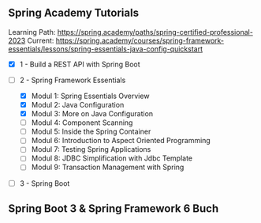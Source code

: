 ## Spring Academy Tutorials
Learning Path: https://spring.academy/paths/spring-certified-professional-2023
Current: https://spring.academy/courses/spring-framework-essentials/lessons/spring-essentials-java-config-quickstart

- [x] 1 - Build a REST API with Spring Boot

- [ ] 2 - Spring Framework Essentials
	- [x] Modul 1: Spring Essentials Overview
	- [x] Modul 2: Java Configuration
	- [x] Modul 3: More on Java Configuration
	- [ ] Modul 4: Component Scanning
	- [ ] Modul 5: Inside the Spring Container
	- [ ] Modul 6: Introduction to Aspect Oriented Programming
	- [ ] Modul 7: Testing Spring Applications
	- [ ] Modul 8: JDBC Simplification with Jdbc Template
	- [ ] Modul 9: Transaction Management with Spring

- [ ] 3 - Spring Boot

## Spring Boot 3 & Spring Framework 6 Buch